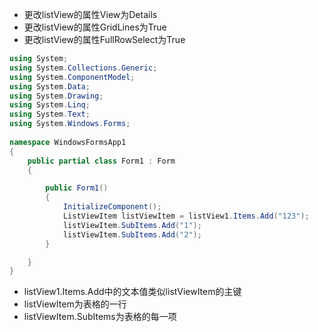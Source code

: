 * 更改listView的属性View为Details
* 更改listView的属性GridLines为True
* 更改listView的属性FullRowSelect为True

```csharp
using System;
using System.Collections.Generic;
using System.ComponentModel;
using System.Data;
using System.Drawing;
using System.Linq;
using System.Text;
using System.Windows.Forms;
 
namespace WindowsFormsApp1
{
    public partial class Form1 : Form
    {

        public Form1()
        {
            InitializeComponent();
            ListViewItem listViewItem = listView1.Items.Add("123");
            listViewItem.SubItems.Add("1");
            listViewItem.SubItems.Add("2");
        }

    }
}
```

* listView1.Items.Add中的文本值类似listViewItem的主键
* listViewItem为表格的一行
* listViewItem.SubItems为表格的每一项
